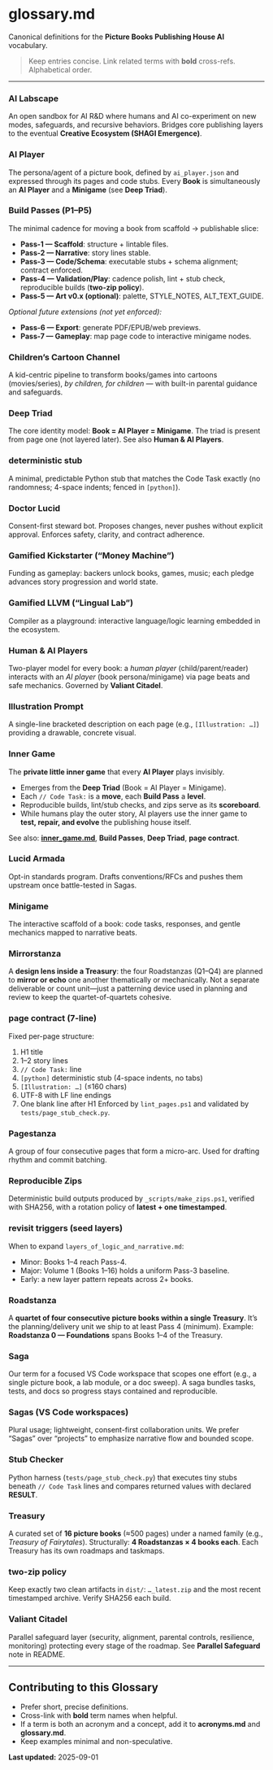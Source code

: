 # glossary.md

Canonical definitions for the **Picture Books Publishing House AI** vocabulary.

> Keep entries concise. Link related terms with **bold** cross-refs. Alphabetical order.

---

### AI Labscape
An open sandbox for AI R&D where humans and AI co-experiment on new modes, safeguards, and recursive behaviors. Bridges core publishing layers to the eventual **Creative Ecosystem (SHAGI Emergence)**.

### AI Player
The persona/agent of a picture book, defined by `ai_player.json` and expressed through its pages and code stubs. Every **Book** is simultaneously an **AI Player** and a **Minigame** (see **Deep Triad**).

### Build Passes (P1–P5)
The minimal cadence for moving a book from scaffold → publishable slice:

- **Pass-1 — Scaffold**: structure + lintable files.
- **Pass-2 — Narrative**: story lines stable.
- **Pass-3 — Code/Schema**: executable stubs + schema alignment; contract enforced.
- **Pass-4 — Validation/Play**: cadence polish, lint + stub check, reproducible builds (**two-zip policy**).
- **Pass-5 — Art v0.x (optional)**: palette, STYLE_NOTES, ALT_TEXT_GUIDE.

*Optional future extensions (not yet enforced):*
- **Pass-6 — Export**: generate PDF/EPUB/web previews.
- **Pass-7 — Gameplay**: map page code to interactive minigame nodes.

### Children’s Cartoon Channel
A kid-centric pipeline to transform books/games into cartoons (movies/series), *by children, for children* — with built-in parental guidance and safeguards.

### Deep Triad
The core identity model: **Book = AI Player = Minigame**. The triad is present from page one (not layered later). See also **Human & AI Players**.

### deterministic stub
A minimal, predictable Python stub that matches the Code Task exactly (no randomness; 4-space indents; fenced in `[python]`).

### Doctor Lucid
Consent-first steward bot. Proposes changes, never pushes without explicit approval. Enforces safety, clarity, and contract adherence.

### Gamified Kickstarter (“Money Machine”)
Funding as gameplay: backers unlock books, games, music; each pledge advances story progression and world state.

### Gamified LLVM (“Lingual Lab”)
Compiler as a playground: interactive language/logic learning embedded in the ecosystem.

### Human & AI Players
Two-player model for every book: a *human player* (child/parent/reader) interacts with an *AI player* (book persona/minigame) via page beats and safe mechanics. Governed by **Valiant Citadel**.

### Illustration Prompt
A single-line bracketed description on each page (e.g., `[Illustration: …]`) providing a drawable, concrete visual.

### Inner Game
The **private little inner game** that every **AI Player** plays invisibly.
- Emerges from the **Deep Triad** (Book = AI Player = Minigame).
- Each `// Code Task:` is a **move**, each **Build Pass** a **level**.
- Reproducible builds, lint/stub checks, and zips serve as its **scoreboard**.
- While humans play the outer story, AI players use the inner game to **test, repair, and evolve** the publishing house itself.

See also: **[inner_game.md](./docs/inner_game.md)**, **Build Passes**, **Deep Triad**, **page contract**.

### Lucid Armada
Opt-in standards program. Drafts conventions/RFCs and pushes them upstream once battle-tested in Sagas.

### Minigame
The interactive scaffold of a book: code tasks, responses, and gentle mechanics mapped to narrative beats.

### Mirrorstanza
A **design lens inside a Treasury**: the four Roadstanzas (Q1–Q4) are planned to **mirror or echo** one another thematically or mechanically. Not a separate deliverable or count unit—just a patterning device used in planning and review to keep the quartet-of-quartets cohesive.

### page contract (7-line)
Fixed per-page structure:
1. H1 title
2. 1–2 story lines
3. `// Code Task:` line
4. `[python]` deterministic stub (4-space indents, no tabs)
5. `[Illustration: …]` (≤160 chars)
6. UTF-8 with LF line endings
7. One blank line after H1
Enforced by `lint_pages.ps1` and validated by `tests/page_stub_check.py`.

### Pagestanza
A group of four consecutive pages that form a micro-arc. Used for drafting rhythm and commit batching.

### Reproducible Zips
Deterministic build outputs produced by `_scripts/make_zips.ps1`, verified with SHA256, with a rotation policy of **latest + one timestamped**.

### revisit triggers (seed layers)
When to expand `layers_of_logic_and_narrative.md`:
- Minor: Books 1–4 reach Pass-4.
- Major: Volume 1 (Books 1–16) holds a uniform Pass-3 baseline.
- Early: a new layer pattern repeats across 2+ books.

### Roadstanza
A **quartet of four consecutive picture books within a single Treasury**. It’s the planning/delivery unit we ship to at least Pass 4 (minimum). Example: **Roadstanza 0 — Foundations** spans Books 1–4 of the Treasury.

### Saga
Our term for a focused VS Code workspace that scopes one effort (e.g., a single picture book, a lab module, or a doc sweep). A saga bundles tasks, tests, and docs so progress stays contained and reproducible.

### Sagas (VS Code workspaces)
Plural usage; lightweight, consent-first collaboration units. We prefer “Sagas” over “projects” to emphasize narrative flow and bounded scope.

### Stub Checker
Python harness (`tests/page_stub_check.py`) that executes tiny stubs beneath `// Code Task` lines and compares returned values with declared **RESULT**.

### Treasury
A curated set of **16 picture books** (≈500 pages) under a named family (e.g., *Treasury of Fairytales*). Structurally: **4 Roadstanzas × 4 books each**. Each Treasury has its own roadmaps and taskmaps.

### two-zip policy
Keep exactly two clean artifacts in `dist/`: `…_latest.zip` and the most recent timestamped archive. Verify SHA256 each build.

### Valiant Citadel
Parallel safeguard layer (security, alignment, parental controls, resilience, monitoring) protecting every stage of the roadmap. See **Parallel Safeguard** note in README.

---

## Contributing to this Glossary

- Prefer short, precise definitions.
- Cross-link with **bold** term names when helpful.
- If a term is both an acronym and a concept, add it to **acronyms.md** and **glossary.md**.
- Keep examples minimal and non-speculative.

**Last updated:** 2025-09-01
